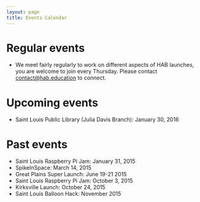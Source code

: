 ```yaml
---
layout: page
title: Events Calendar
---
```


# Regular events

- We meet fairly regularly to work on different aspects of HAB launches, you are welcome to join every Thursday. Please contact contact@hab.education to connect.

# Upcoming events
 
- Saint Louis Public Library (Julia Davis Branch): January 30, 2016

# Past events

- Saint Louis Raspberry Pi Jam: January 31, 2015
- SpikeInSpace: March 14, 2015
- Great Plains Super Launch: June 19-21 2015
- Saint Louis Raspberry Pi Jam: October 3, 2015
- Kirksville Launch: October 24, 2015
- Saint Louis Balloon Hack: November 2015
